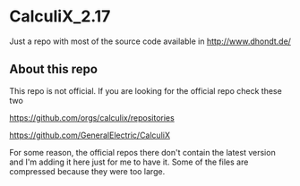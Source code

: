 # CalculiX_2.17

Just a repo with most of the source code available in http://www.dhondt.de/

## About this repo

This repo is not official. If you are looking for the official repo check these two

https://github.com/orgs/calculix/repositories

https://github.com/GeneralElectric/CalculiX

For some reason, the official repos there don't contain the latest version and I'm adding it here just for me to have it. 
Some of the files are compressed because they were too large.


